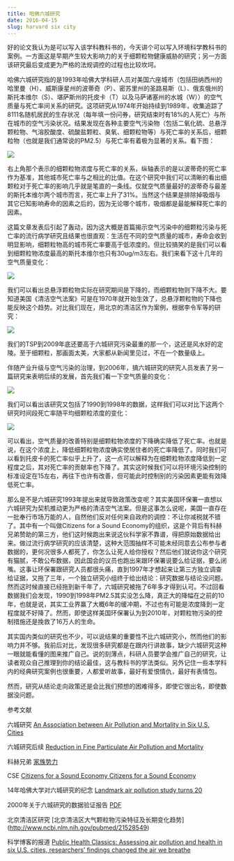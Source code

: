 ```yaml
---
title: 哈佛六城研究
date: 2016-04-15
slug: harvard six city
---
```


好的论文我认为是可以写入该学科教科书的，今天讲个可以写入环境科学教科书的案例。一方面这是早期产生较大影响力的关于细颗粒物健康威胁的研究；另一方面该研究最后变成更为严格的法规调控的过程也比较坎坷。

哈佛六城研究指的是1993年哈佛大学科研人员对美国六座城市（包括田纳西州的哈里曼（H）、威斯康星州的波蒂奇（P）、密苏里州的圣路易斯（L）、俄亥俄州的斯托本维尔（S）、堪萨斯州的托皮卡（T）以及马萨诸塞州的水城（W））的空气质量与死亡率间关系的研究。这项研究从1974年开始持续到1989年，收集追踪了8111名随机居民的生存状况（每年填一份问券，研究结束时有18%的人死亡）与所在城市的空气污染状况。结果发现在各种主要空气污染物（包括二氧化硫、总悬浮颗粒物、气溶胶酸度、硫酸盐颗粒、臭氧、细颗粒物等）与死亡率的关系后，细颗粒物（也就是我们通常说的PM2.5）与死亡率有着极为显著的关系。看下图：

![](http://yufree.github.io/blogcn/figure/6city1.jpg)

右上角那个表示的细颗粒物浓度与死亡率的关系，纵轴表示的是以波蒂奇的死亡率作为基准，其他城市死亡率与之相比的比值。在这个研究中我们可以清晰的看出细颗粒对于死亡率的影响几乎就是笔直的一条线。仅就空气质量最好的波蒂奇与最差的斯托本维尔两个城市而言，死亡率上升了31%。当然这个结果是排除掉吸烟与其它已知影响寿命的因素之后的，因为无论哪个城市，吸烟都是最能解释死亡率的因素。

这篇文章发表后引起了轰动，因为这大概是首篇揭示空气污染中的细颗粒污染与死亡率的流行病学研究且结果也很直观：生活在不同的空气质量的城市，寿命会收到明显影响，细颗粒物高的城市死亡率要高于低浓度的。但比较搞笑的是我们可以看到细颗粒物浓度最高的斯托本维尔也只有30ug/m3左右。我们来看下这十几年的空气质量变化：

![](http://yufree.github.io/blogcn/figure/6city2.jpg)

我们可以看出总悬浮颗粒物实际在研究期间是下降的，而细颗粒物则下降不大。要知道美国《清洁空气法案》可是在1970年就开始生效了，总悬浮颗粒物的下降也能反映这个趋势。对比我们现在，用北京的清洁区作为案例，根据李令军等的研究：

![](http://yufree.github.io/blogcn/figure/6city3.jpg)

我们的TSP到2009年底还要高于六城研究污染最重的那一个，这还是风水好的定陵。至于细颗粒，那画面太美，大家都从新闻里见过，不在一个数量级上。

伴随产业升级与空气污染的治理，到2006年，搞六城研究的研究人员发表了另一篇研究来表明后续的发展，首先我们看一下空气质量的变化：

![](http://yufree.github.io/blogcn/figure/6city4.jpg)

我们可以看出该研究又包括了1990到1998年的数据，这样我们可以对比下这两个研究时间段死亡率随平均细颗粒浓度的变化：

![](http://yufree.github.io/blogcn/figure/6city5.jpg)

可以看出，空气质量的改善特别是细颗粒物浓度的下降确实降低了死亡率。也就是说，在这个浓度上，降低细颗粒物浓度确实使居住者的死亡率降低了。同时我们可以看到托皮卡的死亡率似乎上升了，这一点可以解释为在细颗粒物浓度降低到一定程度之后，其对死亡率的贡献率也下降了。其实这时候我们可以将环境污染控制的标准设定在15左右，再往下也许有改善，但可能此时控制别的污染因素更能有效降低死亡率。

那么是不是六城研究1993年提出来就导致政策改变呢？其实美国环保署一直想以六城研究为契机推动更为严格的清洁空气法案。但是这事怎么说呢，美国一直存在一批奉行市场万能的人，自然他们反对任何来自政府的调控：不让你减税就不错了。其中有一个叫做Citizens for a Sound Economy的组织，这是个背后有科赫兄弟赞助的第三方，他们这时候跑出来说这伙科学家不靠谱，得把原始数据给出来。做过流行病学研究的应该清楚，这种大范围抽样不可能未经同意去公布参与者数据的，更何况很多人都死了，你怎么让死人给你授权？然后他们就说你这个研究有猫腻，不敢公布数据，因此国会的议员也跑出来跟环保署说要么给证据，要么闭嘴。这事让环保署跟研究人员都很头痛，直到1997年才想起来让第三方独立调查给证据，又拖了三年，一个独立研究小组终于给出结论：研究数据与结论没问题。然而这时候直接已经拖到新千年了，六城研究被拖了6年多才得到认可。不过回看数据我们会发现，1990到1998年PM2.5其实没怎么降，真正大的降幅在之前的10年，也就是说，其实工业界赢了大概6年的缓冲期，不过也有可能是浓度降到一定程度就不好降了。然而，即使这样美国环保署认为到2010年，对颗粒物污染的控制措施还是挽救了16万人的生命。

其实国内类似的研究也不少，可以说结果的重要性不比六城研究小，然而他们的影响力并不够。我前后对比，发现很多研究都是在跟内行讲故事，缺少六城研究这种一眼就能看懂的图来推广自己。说的刻薄点，科研人员要学会推广自己的研究，让读者观众自己推理到你的结论最佳，这与教科书的学法类似。另外记住一些本学科内的经典研究案例也很重要，人都爱听故事，最好有爱恨情仇，最好有表情包。

然而，研究从结论走向政策还是会比我们预想的困难得多，即使它很出名，即使数据没问题。

参考文献

六城研究 [An Association between Air Pollution and Mortality in Six U.S. Cities](http://www.nejm.org/doi/full/10.1056/NEJM199312093292401)

六城研究后续 [Reduction in Fine Particulate Air Pollution and Mortality](http://www.ncbi.nlm.nih.gov/pmc/articles/PMC2662950/) 

科赫兄弟 [家族势力](https://en.wikipedia.org/wiki/Koch_family)

CSE [Citizens for a Sound Economy Citizens for a Sound Economy](https://en.wikipedia.org/wiki/Citizens_for_a_Sound_Economy)

14年哈佛大学对六城研究的纪念 [Landmark air pollution study turns 20](http://www.hsph.harvard.edu/news/features/six-cities-air-pollution-study-turns-20/)

2000年关于六城研究的数据验证报告 [PDF](http://pubs.healtheffects.org/getfile.php?u=273)

北京清洁区研究 [北京清洁区大气颗粒物污染特征及长期变化趋势] (http://www.ncbi.nlm.nih.gov/pubmed/21528549)

科学博客的报道 [Public Health Classics: Assessing air pollution and health in six U.S. cities, researchers’ findings changed the air we breathe](http://scienceblogs.com/thepumphandle/2012/11/02/public-health-classics-assessing-air-pollution-and-health-in-six-u-s-cities-researchers-findings-changed-the-air-we-breathe/)